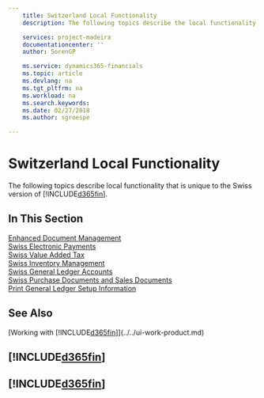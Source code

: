 ```yaml
---
    title: Switzerland Local Functionality
    description: The following topics describe the local functionality in the Swiss version of [!INCLUDE[d365fin](../../includes/d365fin_md.md)].

    services: project-madeira
    documentationcenter: ''
    author: SorenGP

    ms.service: dynamics365-financials
    ms.topic: article
    ms.devlang: na
    ms.tgt_pltfrm: na
    ms.workload: na
    ms.search.keywords:
    ms.date: 02/27/2018
    ms.author: sgroespe

---
```

# Switzerland Local Functionality
The following topics describe local functionality that is unique to the Swiss version of [!INCLUDE[d365fin](../../includes/d365fin_md.md)].  

## In This Section  
 [Enhanced Document Management](enhanced-document-management.md)  
 [Swiss Electronic Payments](swiss-electronic-payments.md)  
 [Swiss Value Added Tax](swiss-value-added-tax.md)  
 [Swiss Inventory Management](swiss-inventory-management.md)  
 [Swiss General Ledger Accounts](swiss-general-ledger-accounts.md)  
 [Swiss Purchase Documents and Sales Documents](swiss-purchase-documents-and-sales-documents.md)  
 [Print General Ledger Setup Information](how-to-print-general-ledger-setup-information.md)

## See Also
[Working with [!INCLUDE[d365fin](../../includes/d365fin_md.md)]](../../ui-work-product.md)

## [!INCLUDE[d365fin](../../includes/free_trial_md.md)]  
## [!INCLUDE[d365fin](../../includes/training_link_md.md)]
